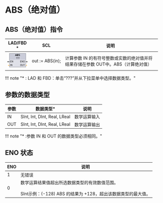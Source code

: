 # ABS（绝对值）


## ABS（绝对值）指令

| ​LAD/FBD \*| ​SCL | ​说明 |
| --- | --- | ---|
| ![alt text](image-8.png)| out := ABS(in); | ​计算参数 ​IN​ 的有符号整数或实数的绝对值并将结果存储在参数 ​OUT​ 中。ABS（计算绝对值） |

!!! note "\* : LAD 和 FBD：单击“???”并从下拉菜单中选择数据类型。"

## 参数的数据类型

| ​参数 | ​数据类型\*| ​说明 |
| --- | --- | ---|
| ​IN | ​SInt, Int, DInt, Real, LReal | ​数学运算输入 |
| ​OUT | ​SInt, Int, DInt, Real, LReal | ​数学运算输出 |

!!! note "\* :参数 IN 和 OUT 的数据类型必须相同。"

## ENO 状态

| ​ENO |说明 |
|---| ----|
| ​1  | ​无错误 |
| ​0  | ​数学运算结果值超出所选数据类型的有效数值范围。<br><br>​SInt​ 示例：(-128) ​ABS​ 的结果为 +128，超出该数据类型的最大值。 |